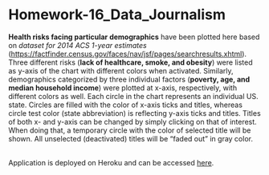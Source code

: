 # Homework-16_Data_Journalism
<p><strong>Health risks facing particular demographics</strong> have been plotted here based on <i>dataset for 2014 ACS 1-year estimates</i> (<a href="https://factfinder.census.gov/faces/nav/jsf/pages/searchresults.xhtml">https://factfinder.census.gov/faces/nav/jsf/pages/searchresults.xhtml</a>). Three different risks (<strong>lack of healthcare, smoke, and obesity</strong>) were listed as y-axis of the chart with different colors when activated. Similarly, demographics categorized by three individual factors (<strong>poverty, age, and median household income</strong>) were plotted at x-axis, respectively, with different colors as well. Each circle in the chart represents an individual US. state. Circles are filled with the color of x-axis ticks and titles, whereas circle test color (state abbreviation) is reflecting y-axis ticks and titles. Titles of both x- and y-axis can be changed by simply clicking on that of interest. When doing that, a temporary circle with the color of selected title will be shown. All unselected (deactivated) titles will be “faded out” in gray color. 

<br>Application is deployed on Heroku and can be accessed <a href="https://koudash-datajournalism.herokuapp.com/">here</a>.

